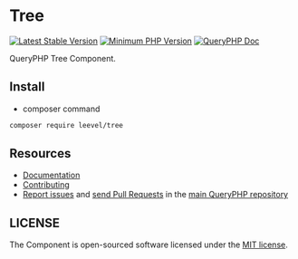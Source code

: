Tree
=================

[![Latest Stable Version](http://img.shields.io/packagist/v/leevel/tree.svg)](https://packagist.org/packages/leevel/tree)
<a href="https://php.net"><img src="https://img.shields.io/badge/php-%3E%3D%207.3.2-8892BF.svg" alt="Minimum PHP Version"></a>
[![QueryPHP Doc](https://img.shields.io/badge/docs-passing-green.svg?maxAge=2592000)](https://www.queryphp.com/docs/)

QueryPHP Tree Component.

## Install

- composer command

```bash
composer require leevel/tree
```

Resources
---------

  * [Documentation](https://www.queryphp.com/docs/component/tree.html)
  * [Contributing](https://www.queryphp.com/docs/developer/)
  * [Report issues](https://github.com/hunzhiwange/framework/issues) and
    [send Pull Requests](https://github.com/hunzhiwange/framework/pulls)
    in the [main QueryPHP repository](https://github.com/hunzhiwange/framework)

## LICENSE

The Component is open-sourced software licensed under the [MIT license](LICENSE).